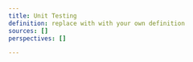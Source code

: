 ```yaml
---
title: Unit Testing
definition: replace with with your own definition
sources: []
perspectives: []

---
```

